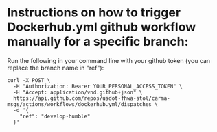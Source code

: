 # Instructions on how to trigger Dockerhub.yml github workflow manually for a specific branch:

Run the following in your command line with your github token (you can replace the branch name in "ref"):
```
curl -X POST \
  -H "Authorization: Bearer YOUR_PERSONAL_ACCESS_TOKEN" \
  -H "Accept: application/vnd.github+json" \
  https://api.github.com/repos/usdot-fhwa-stol/carma-msgs/actions/workflows/dockerhub.yml/dispatches \
  -d '{
    "ref": "develop-humble"
  }'
```